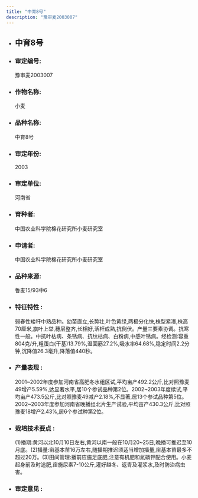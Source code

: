 ```yaml
---
title: "中育8号"
description: "豫审麦2003007"
---
```

* ## 中育8号
* ###  审定编号:  
   豫审麦2003007

*  ### 作物名称:  
   小麦

*   ###  品种名称: 
    中育8号

*   ### 审定年份: 
    2003

*   ### 审定单位:  
    河南省

*   ### 育种者:  
    中国农业科学院棉花研究所小麦研究室

*   ### 申请者:  
    中国农业科学院棉花研究所小麦研究室

*   ### 品种来源:  
    鲁麦15/93中6

*   ### 特征特性 : 
    弱春性矮秆中熟品种。幼苗直立,长势壮,叶色黄绿,两极分化快,株型紧凑,株高70厘米,旗叶上举,穗层整齐,长相好,活杆成熟,抗倒伏。产量三要素协调。抗寒性一般。中抗叶枯病、条锈病、抗纹枯病、白粉病,中感叶锈病。经检测:容重804克/升,粗蛋白(干基)13.79%,湿面筋27.2%,吸水率64.68%,稳定时间2.2分钟,沉降值26.3毫升,降落值440秒。

*   ### 产量表现 : 
    2001~2002年度参加河南省高肥冬水组区试,平均亩产492.2公斤,比对照豫麦49增产5.59%,达显著水平,居10个参试品种第2位。2002~2003年度续试,平均亩产473.5公斤,比对照豫麦49减产2.18%,不显著,居13个参试品种第5位。2002~2003年度参加河南省晚播组北片生产试验,平均亩产430.3公斤,比对照豫麦18增产2.43%,居6个参试种第2位。

*   ### 栽培技术要点 : 
    (1)播期:黄河以北10月10日左右,黄河以南一般在10月20~25日,晚播可推迟至10月底。(2)播量:亩基本苗16万左右,随播期推迟须适当增加播量,亩基本苗最多不超过20万。(3)田间管理:播前应施足底肥,注意有机肥和氮磷钾配合使用。小麦起身前及时追肥,亩施尿素7-10公斤,灌好越冬、返青及灌浆水,及时防治病虫害。

*   ### 审定意见 : 
    
